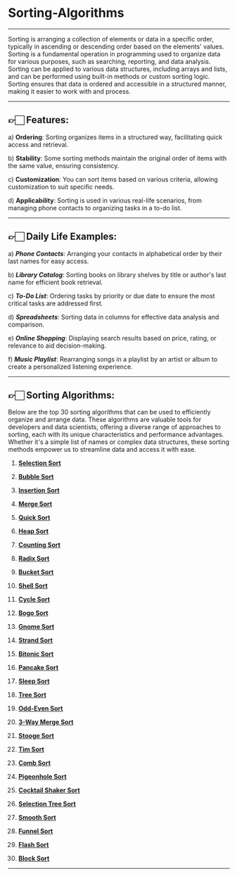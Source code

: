 # Sorting-Algorithms
-----

Sorting is arranging a collection of elements or data in a specific order, typically in ascending or descending order
based on the elements' values. Sorting is a fundamental operation in programming used to organize data for various
purposes, such as searching, reporting, and data analysis. Sorting can be applied to various data structures, including
arrays and lists, and can be performed using built-in methods or custom sorting logic. Sorting ensures that data is
ordered and accessible in a structured manner, making it easier to work with and process.

-----

## 👉🏻 Features:

a) **Ordering**: Sorting organizes items in a structured way, facilitating quick access and retrieval.

b) **Stability**: Some sorting methods maintain the original order of items with the same value, ensuring consistency.

c) **Customization**: You can sort items based on various criteria, allowing customization to suit specific needs.

d) **Applicability**: Sorting is used in various real-life scenarios, from managing phone contacts to organizing tasks in
a to-do list.

-----

## 👉🏻 Daily Life Examples:

a) ***Phone Contacts***: Arranging your contacts in alphabetical order by their last names for easy access.

b) ***Library Catalog***: Sorting books on library shelves by title or author's last name for efficient book retrieval.

c) ***To-Do List***: Ordering tasks by priority or due date to ensure the most critical tasks are addressed first.

d) ***Spreadsheets***: Sorting data in columns for effective data analysis and comparison.

e) ***Online Shopping***: Displaying search results based on price, rating, or relevance to aid decision-making.

f) ***Music Playlist***: Rearranging songs in a playlist by an artist or album to create a personalized listening
experience.

-----


## 👉🏻 Sorting Algorithms:

Below are the top 30 sorting algorithms that can be used to efficiently organize and arrange data. These algorithms are
valuable tools for developers and data scientists, offering a diverse range of approaches to sorting, each with its
unique characteristics and performance advantages. Whether it's a simple list of names or complex data structures, these
sorting methods empower us to streamline data and access it with ease.

1) **[Selection Sort](https://github.com/Tanay-Dwivedi/Sorting-Algorithms/tree/master/src/SelectionSort)**

2) **[Bubble Sort](https://github.com/Tanay-Dwivedi/Sorting-Algorithms/tree/master/src/BubbleSort)**

3) **[Insertion Sort](https://github.com/Tanay-Dwivedi/Sorting-Algorithms/tree/master/src/InsertionSort)**

4) **[Merge Sort](https://github.com/Tanay-Dwivedi/Sorting-Algorithms/tree/master/src/MergeSort)**

5) **[Quick Sort](https://github.com/Tanay-Dwivedi/Sorting-Algorithms/tree/master/src/QuickSort)**

6) **[Heap Sort](https://github.com/Tanay-Dwivedi/Sorting-Algorithms/tree/master/src/HeapSort)**

7) **[Counting Sort](https://github.com/Tanay-Dwivedi/Sorting-Algorithms/tree/master/src/CountingSort)**

8) **[Radix Sort](https://github.com/Tanay-Dwivedi/Sorting-Algorithms/tree/master/src/RadixSort)**

9) **[Bucket Sort](https://github.com/Tanay-Dwivedi/Sorting-Algorithms/tree/master/src/BucketSort)**

10) **[Shell Sort](https://github.com/Tanay-Dwivedi/Sorting-Algorithms/tree/master/src/ShellSort)**

11) **[Cycle Sort](https://github.com/Tanay-Dwivedi/Sorting-Algorithms/tree/master/src/CycleSort)**

12) **[Bogo Sort](https://github.com/Tanay-Dwivedi/Sorting-Algorithms/tree/master/src/BogoSort)**

13) **[Gnome Sort](https://github.com/Tanay-Dwivedi/Sorting-Algorithms/tree/master/src/GnomeSort)**

14) **[Strand Sort](https://github.com/Tanay-Dwivedi/Sorting-Algorithms/tree/master/src/StrandSort)**

15) **[Bitonic Sort](https://github.com/Tanay-Dwivedi/Sorting-Algorithms/tree/master/src/BitonicSort)**

16) **[Pancake Sort](https://github.com/Tanay-Dwivedi/Sorting-Algorithms/tree/master/src/PancakeSort)**

17) **[Sleep Sort](https://github.com/Tanay-Dwivedi/Sorting-Algorithms/tree/master/src/SleepSort)**

18) **[Tree Sort](https://github.com/Tanay-Dwivedi/Sorting-Algorithms/tree/master/src/TreeSort)**

19) **[Odd-Even Sort](https://github.com/Tanay-Dwivedi/Sorting-Algorithms/tree/master/src/OddEvenSort)**

20) **[3-Way Merge Sort](https://github.com/Tanay-Dwivedi/Sorting-Algorithms/tree/master/src/ThreeWayMergeSort)**

21) **[Stooge Sort](https://github.com/Tanay-Dwivedi/Sorting-Algorithms/tree/master/src/StoogeSort)**

22) **[Tim Sort](https://github.com/Tanay-Dwivedi/Sorting-Algorithms/tree/master/src/TimSort)**

23) **[Comb Sort](https://github.com/Tanay-Dwivedi/Sorting-Algorithms/tree/master/src/CombSort)**

24) **[Pigeonhole Sort](https://github.com/Tanay-Dwivedi/Sorting-Algorithms/tree/master/src/PigeonholeSort)**

25) **[Cocktail Shaker Sort](https://github.com/Tanay-Dwivedi/Sorting-Algorithms/tree/master/src/CocktailShakerSort)**

26) **[Selection Tree Sort](https://github.com/Tanay-Dwivedi/Sorting-Algorithms/tree/master/src/SelectionTreeSort)**

27) **[Smooth Sort](https://github.com/Tanay-Dwivedi/Sorting-Algorithms/tree/master/src/SmoothSort)**

28) **[Funnel Sort](https://github.com/Tanay-Dwivedi/Sorting-Algorithms/tree/master/src/FunnelSort)**

29) **[Flash Sort](https://github.com/Tanay-Dwivedi/Sorting-Algorithms/tree/master/src/FlashSort)**

30) **[Block Sort](https://github.com/Tanay-Dwivedi/Sorting-Algorithms/tree/master/src/BlockSort)**

-----